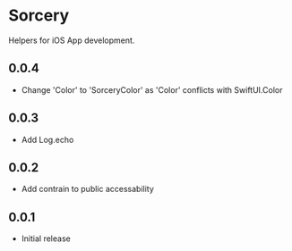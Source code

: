 # Sorcery

Helpers for iOS App development.

## 0.0.4

* Change 'Color' to 'SorceryColor' as 'Color' conflicts with SwiftUI.Color

## 0.0.3

* Add Log.echo

## 0.0.2

* Add contrain to public accessability

## 0.0.1

* Initial release
